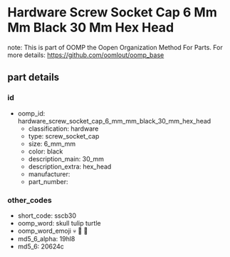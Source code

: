 # Hardware Screw Socket Cap 6 Mm Mm Black 30 Mm Hex Head  

note: This is part of OOMP the Oopen Organization Method For Parts. For more details: https://github.com/oomlout/oomp_base

##  part details





### id
* oomp_id: hardware_screw_socket_cap_6_mm_mm_black_30_mm_hex_head
  * classification: hardware
  * type: screw_socket_cap
  * size: 6_mm_mm
  * color: black
  * description_main: 30_mm
  * description_extra: hex_head
  * manufacturer: 
  * part_number: 

### other_codes
* short_code: sscb30
* oomp_word: skull tulip turtle
* oomp_word_emoji :skull: :tulip: :turtle:
* md5_6_alpha: 19hl8
* md5_6: 20624c